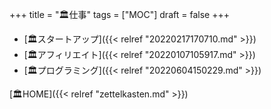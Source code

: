 +++
title = "🏛仕事"
tags = ["MOC"]
draft = false
+++

-   [🏛スタートアップ]({{< relref "20220217170710.md" >}})
-   [🏛アフィリエイト]({{< relref "20220107105917.md" >}})
-   [🏛プログラミング]({{< relref "20220604150229.md" >}})

[🏛HOME]({{< relref "zettelkasten.md" >}})
